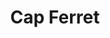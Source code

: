 ---
guid: "598e2cc4fd87"
title: "Cap Ferret"
latlng: "44.649277, -1.253594"
videoId: "DEOvXP6JgsY" 
---